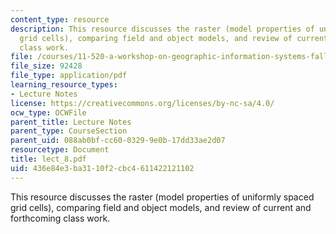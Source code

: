 ```yaml
---
content_type: resource
description: This resource discusses the raster (model properties of uniformly spaced
  grid cells), comparing field and object models, and review of current and forthcoming
  class work.
file: /courses/11-520-a-workshop-on-geographic-information-systems-fall-2005/436e84e3ba3110f2cbc4611422121102_lect_8.pdf
file_size: 92428
file_type: application/pdf
learning_resource_types:
- Lecture Notes
license: https://creativecommons.org/licenses/by-nc-sa/4.0/
ocw_type: OCWFile
parent_title: Lecture Notes
parent_type: CourseSection
parent_uid: 088ab0bf-cc60-0329-9e0b-17dd33ae2d07
resourcetype: Document
title: lect_8.pdf
uid: 436e84e3-ba31-10f2-cbc4-611422121102
---
```

This resource discusses the raster (model properties of uniformly spaced grid cells), comparing field and object models, and review of current and forthcoming class work.